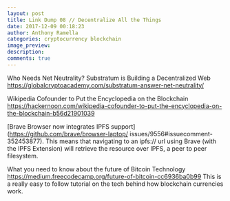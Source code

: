 ```yaml
---
layout: post
title: Link Dump 08 // Decentralize All the Things
date: 2017-12-09 00:18:23
author: Anthony Ramella
categories: cryptocurrency blockchain
image_preview:
description: 
comments: true
---
```

Who Needs Net Neutrality? Substratum is Building a Decentralized Web  
https://globalcryptoacademy.com/substratum-answer-net-neutrality/  

Wikipedia Cofounder to Put the Encyclopedia on the Blockchain  
https://hackernoon.com/wikipedia-cofounder-to-put-the-encyclopedia-on-the-blockchain-b56d21901039  

[Brave Browser now integrates IPFS support](https://github.com/brave/browser-laptop/  issues/9556#issuecomment-352453877). This means that navigating to an ipfs:// url using Brave (with the IPFS Extension) will retrieve the resource over IPFS, a peer to peer filesystem.  

What you need to know about the future of Bitcoin Technology  
https://medium.freecodecamp.org/future-of-bitcoin-cc6936ba0b99
This is a really easy to follow tutorial on the tech behind how blockchain currencies work.